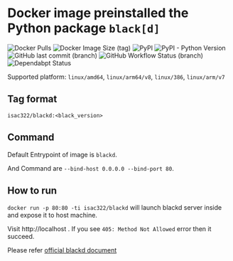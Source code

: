 # Docker image preinstalled the Python package `black[d]`

![Docker Pulls](https://img.shields.io/docker/pulls/isac322/blackd?logo=docker&style=flat-square)
![Docker Image Size (tag)](https://img.shields.io/docker/image-size/isac322/blackd/latest?logo=docker&style=flat-square)
![PyPI](https://img.shields.io/pypi/v/black?label=black&logo=python&style=flat-square)
![PyPI - Python Version](https://img.shields.io/pypi/pyversions/black?logo=python&style=flat-square)
![GitHub last commit (branch)](https://img.shields.io/github/last-commit/isac322/docker_image_blackd/master?logo=github&style=flat-square)
![GitHub Workflow Status (branch)](https://img.shields.io/github/workflow/status/isac322/docker_image_blackd/ci/master?logo=github&style=flat-square)
![Dependabpt Status](https://flat.badgen.net/github/dependabot/isac322/docker_image_blackd?icon=github)

Supported platform: `linux/amd64`, `linux/arm64/v8`, `linux/386`, `linux/arm/v7`

## Tag format

`isac322/blackd:<black_version>`

## Command

Default Entrypoint of image is `blackd`.

And Command are `--bind-host 0.0.0.0 --bind-port 80`.

## How to run

`docker run -p 80:80 -ti isac322/blackd` will launch blackd server inside and expose it to host machine.

Visit http://localhost . If you see `405: Method Not Allowed` error then it succeed.

Please refer [official blackd document](https://github.com/psf/black#blackd)
